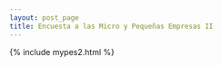 ```yaml
---
layout: post_page
title: Encuesta a las Micro y Pequeñas Empresas II
---
```

{% include mypes2.html %}